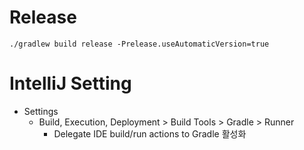 # Release

```
./gradlew build release -Prelease.useAutomaticVersion=true
```

# IntelliJ Setting

* Settings
  * Build, Execution, Deployment > Build Tools > Gradle > Runner
    * Delegate IDE build/run actions to Gradle 활성화
